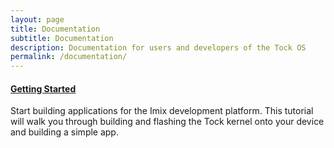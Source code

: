 ```yaml
---
layout: page
title: Documentation
subtitle: Documentation
description: Documentation for users and developers of the Tock OS
permalink: /documentation/
---
```


<div class="projects">
<div class="grid no-gutters">

<div class="unit one-third">
  <div class="project coming-soon">

#### [Getting Started](#)

Start building applications for the Imix development platform. This tutorial
will walk you through building and flashing the Tock kernel onto your device
and building a simple app.

  </div>
</div>
</div><!-- grid -->
</div>
